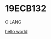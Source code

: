 # 19ECB132
C LANG 

[hello world](https://github.com/DJNANAKUSHAL/19ECB132/blob/main/hello%20world)
